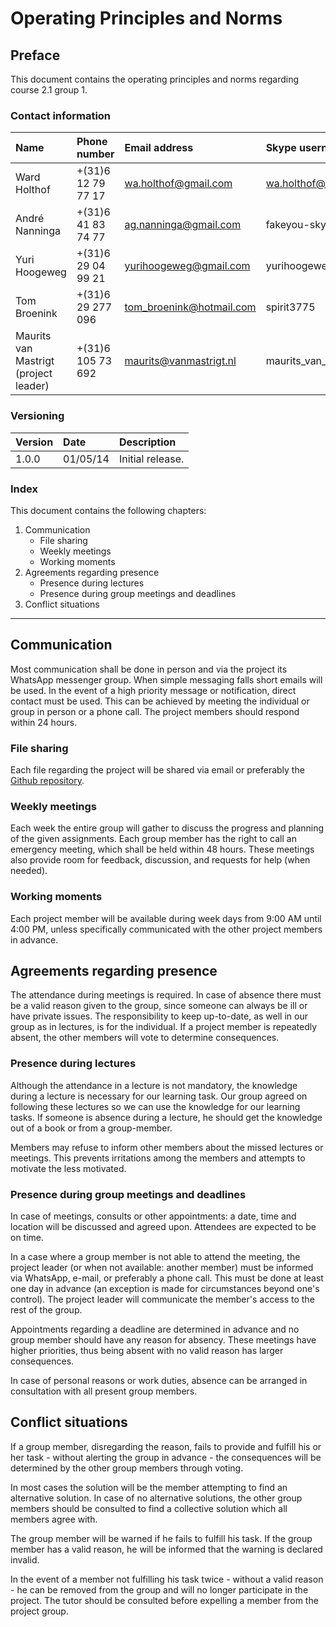 # Operating Principles and Norms

## Preface

This document contains the operating principles and norms regarding course 2.1 group 1.

### Contact information

| Name                                  | Phone number        | Email address            | Skype username         |
| :------------------------------------ | :------------------ | :----------------------- | :--------------------- |
| Ward Holthof                          | +(31)6 12 79 77 17  | wa.holthof@gmail.com     | wa.holthof@outlook.com |
| André Nanninga                        | +(31)6 41 83 74 77  | ag.nanninga@gmail.com    | fakeyou-skype          |
| Yuri Hoogeweg                         | +(31)6 29 04 99 21  | yurihoogeweg@gmail.com   | yurihoogeweg           |
| Tom Broenink                          | +(31)6 29 277 096   | tom_broenink@hotmail.com | spirit3775             |
| Maurits van Mastrigt (project leader) | +(31)6 105 73 692   | maurits@vanmastrigt.nl   | maurits_van_mastrigt   |

### Versioning

| Version  | Date     | Description                              |
| :------- | :------- | :--------------------------------------- |
| 1.0.0    | 01/05/14 | Initial release.                         |

### Index

This document contains the following chapters:

1. Communication
	- File sharing
	- Weekly meetings
	- Working moments
2. Agreements regarding presence
	- Presence during lectures
	- Presence during group meetings and deadlines
3. Conflict situations

---

## Communication
Most communication shall be done in person and via the project its WhatsApp messenger group. When simple messaging falls short emails will be used. In the event of a high priority message or notification, direct contact must be used. This can be achieved by meeting the individual or group in person or a phone call. The project members should respond within 24 hours.

### File sharing
Each file regarding the project will be shared via email or preferably the [Github repository](https://github.com/mauvm/thema-2.1-i).

### Weekly meetings
Each week the entire group will gather to discuss the progress and planning of the given assignments. Each group member has the right to call an emergency meeting, which shall be held within 48 hours. These meetings also provide room for feedback, discussion, and requests for help (when needed).

### Working moments
Each project member will be available during week days from 9:00 AM until 4:00 PM, unless specifically communicated with the other project members in advance.

## Agreements regarding presence
The attendance during meetings is required. In case of absence there must be a valid reason given to the group, since someone can always be ill or have private issues. The responsibility to keep up-to-date, as well in our group as in lectures, is for the individual. If a project member is repeatedly absent, the other members will vote to determine consequences.

### Presence during lectures
Although the attendance in a lecture is not mandatory, the knowledge during a lecture is necessary for our learning task. Our group agreed on following these lectures so we can use the knowledge for our learning tasks. If someone is absence during a lecture, he should get the knowledge out of a book or from a group-member.

Members may refuse to inform other members about the missed lectures or meetings. This prevents irritations among the members and attempts to motivate the less motivated.

### Presence during group meetings and deadlines
In case of meetings, consults or other appointments: a date, time and location will be discussed and agreed upon. Attendees are expected to be on time.

In a case where a group member is not able to attend the meeting, the project leader (or when not available: another member) must be informed via WhatsApp, e-mail, or preferably a phone call. This must be done at least one day in advance (an exception is made for circumstances beyond one's control). The project leader will communicate the member's access to the rest of the group.

Appointments regarding a deadline are determined in advance and no group member should have any reason for absency. These meetings have higher priorities, thus being absent with no valid reason has larger consequences.

In case of personal reasons or work duties, absence can be arranged in consultation with all present group members.

## Conflict situations
If a group member, disregarding the reason, fails to provide and fulfill his or her task - without alerting the group in advance - the consequences will be determined by the other group members through voting.

In most cases the solution will be the member attempting to find an alternative solution. In case of no alternative solutions, the other group members should be consulted to find a collective solution which all members agree with.

The group member will be warned if he fails to fulfill his task. If the group member has a valid reason, he will be informed that the warning is declared invalid.

In the event of a member not fulfilling his task twice - without a valid reason - he can be removed from the group and will no longer participate in the project. The tutor should be consulted before expelling a member from the project group.
